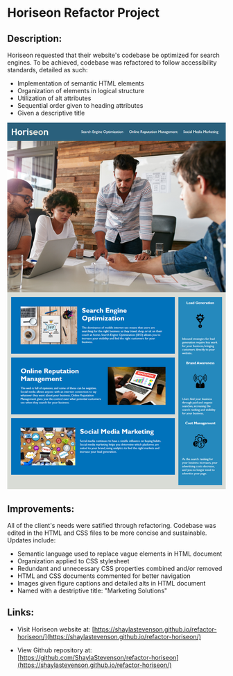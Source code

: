 # **Horiseon Refactor Project**

## **Description:**
Horiseon requested that their website's codebase be optimized for search engines. To be achieved, codebase was refactored to follow accessibility standards, detailed as such:

* Implementation of semantic HTML elements
* Organization of elements in logical structure
* Utilization of alt attributes
* Sequential order given to heading attributes
* Given a descriptive title

![Page Demo](assets/images/horiseon-screenshot.png)

## **Improvements:**
All of the client's needs were satified through refactoring. Codebase was edited in the HTML and CSS files to be more concise and sustainable. Updates include:

* Semantic language used to replace vague elements in HTML document
* Organization applied to CSS stylesheet
* Redundant and unnecessary CSS properties combined and/or removed
* HTML and CSS documents commented for better navigation
* Images given figure captions and detailed alts in HTML document
* Named with a destriptive title: "Marketing Solutions"

## **Links:**

* Visit Horiseon website at: [https://shaylastevenson.github.io/refactor-horiseon/](https://shaylastevenson.github.io/refactor-horiseon/)

* View Github repository at: [https://github.com/ShaylaStevenson/refactor-horiseon](https://shaylastevenson.github.io/refactor-horiseon/)
